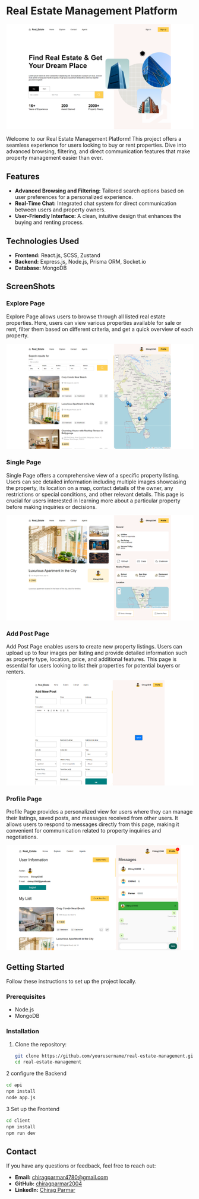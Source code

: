 # Real Estate Management Platform

![Real Estate Banner](./client/public/images/HomePage.png)

Welcome to our Real Estate Management Platform! This project offers a seamless experience for users looking to buy or rent properties. Dive into advanced browsing, filtering, and direct communication features that make property management easier than ever.

## Features

- **Advanced Browsing and Filtering:** Tailored search options based on user preferences for a personalized experience.
- **Real-Time Chat:** Integrated chat system for direct communication between users and property owners.
- **User-Friendly Interface:** A clean, intuitive design that enhances the buying and renting process.

## Technologies Used

- **Frontend:** React.js, SCSS, Zustand
- **Backend:** Express.js, Node.js, Prisma ORM, Socket.io
- **Database:** MongoDB

## ScreenShots

### Explore Page
Explore Page allows users to browse through all listed real estate properties. Here, users can view various properties available for sale or rent, filter them based on different criteria, and get a quick overview of each property.

![Explore](./client/public/images/Explore.png)

### Single Page
Single Page offers a comprehensive view of a specific property listing. Users can see detailed information including multiple images showcasing the property, its location on a map, contact details of the owner, any restrictions or special conditions, and other relevant details. This page is crucial for users interested in learning more about a particular property before making inquiries or decisions.

![SinglePost](./client/public/images/SinglePost.png)

### Add Post Page
Add Post Page enables users to create new property listings. Users can upload up to four images per listing and provide detailed information such as property type, location, price, and additional features. This page is essential for users looking to list their properties for potential buyers or renters.

![AddPost](./client/public/images/AddPost.png)

### Profile Page
Profile Page provides a personalized view for users where they can manage their listings, saved posts, and messages received from other users. It allows users to respond to messages directly from this page, making it convenient for communication related to property inquiries and negotiations.

![Profile](./client/public/images/Profile.png)


## Getting Started

Follow these instructions to set up the project locally.

### Prerequisites

- Node.js
- MongoDB

### Installation

1. Clone the repository:
   ```bash
   git clone https://github.com/yourusername/real-estate-management.git
   cd real-estate-management
   ```
2 configure the Backend
   ```bash
   cd api
   npm install
   node app.js
   ```
3 Set up the Frontend
```bash
cd client
npm install
npm run dev
```


## Contact

If you have any questions or feedback, feel free to reach out:

- **Email:** [chiragparmar4780@gmail.com](mailto:chiragparmar4780@gmail.com)
- **GitHub:** [chiragparmar2004](https://github.com/chiragparmar2004)
- **LinkedIn:** [Chirag Parmar](https://www.linkedin.com/in/chirag-parmar-203930223)


